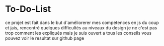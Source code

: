 # To-Do-List
ce projet est fait dans le but d'améliorerer mes compétences en js du coup et jais, rencontré quelques difficultés au niveaux du design je ne c'est pas trop comment les expliqués mais je suis ouvert a tous les conseils vous pouvez voir le resultat sur github page 